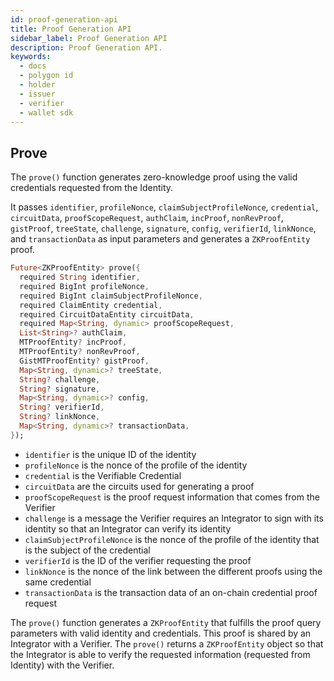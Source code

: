 ```yaml
---
id: proof-generation-api
title: Proof Generation API
sidebar_label: Proof Generation API
description: Proof Generation API.
keywords:
  - docs
  - polygon id
  - holder
  - issuer
  - verifier
  - wallet sdk
---
```


## Prove

The `prove()` function generates zero-knowledge proof using the valid credentials requested from the
Identity.

It
passes `identifier`, `profileNonce`, `claimSubjectProfileNonce`, `credential`, `circuitData`, `proofScopeRequest`, `authClaim`, `incProof`, `nonRevProof`, `gistProof`, `treeState`, `challenge`, `signature`, `config`, `verifierId`, `linkNonce`,
and `transactionData` as input parameters and generates a `ZKProofEntity` proof.

```dart
Future<ZKProofEntity> prove({
  required String identifier,
  required BigInt profileNonce,
  required BigInt claimSubjectProfileNonce,
  required ClaimEntity credential,
  required CircuitDataEntity circuitData,
  required Map<String, dynamic> proofScopeRequest,
  List<String>? authClaim,
  MTProofEntity? incProof,
  MTProofEntity? nonRevProof,
  GistMTProofEntity? gistProof,
  Map<String, dynamic>? treeState,
  String? challenge,
  String? signature,
  Map<String, dynamic>? config,
  String? verifierId,
  String? linkNonce,
  Map<String, dynamic>? transactionData,
});
```

- `identifier` is the unique ID of the identity
- `profileNonce` is the nonce of the profile of the identity
- `credential` is the Verifiable Credential
- `circuitData` are the circuits used for generating a proof
- `proofScopeRequest` is the proof request information that comes from the Verifier
- `challenge` is a message the Verifier requires an Integrator to sign with its identity so that an
  Integrator can verify its identity
- `claimSubjectProfileNonce` is the nonce of the profile of the identity that is the subject of the
  credential
- `verifierId` is the ID of the verifier requesting the proof
- `linkNonce` is the nonce of the link between the different proofs using the same credential
- `transactionData` is the transaction data of an on-chain credential proof request

The `prove()` function generates a `ZKProofEntity` that fulfills the proof query parameters with
valid identity and credentials. This proof is shared by an Integrator with a Verifier. The `prove()`
returns a `ZKProofEntity` object so that the Integrator is able to verify the requested
information (requested from Identity) with the Verifier.
